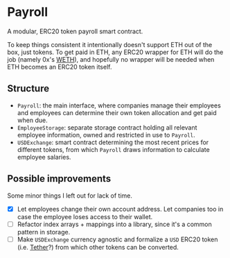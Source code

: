# Payroll

A modular, ERC20 token payroll smart contract.

To keep things consistent it intentionally doesn't support ETH out of the box, just tokens. To get paid in ETH, any ERC20 wrapper for ETH will do the job (namely 0x's [WETH](https://weth.io)), and hopefully no wrapper will be needed when ETH becomes an ERC20 token itself.

## Structure

- `Payroll`: the main interface, where companies manage their employees and employees can determine their own token allocation and get paid when due.
- `EmployeeStorage`: separate storage contract holding all relevant employee information, owned and restricted in use to `Payroll`.
- `USDExchange`: smart contract determining the most recent prices for different tokens, from which `Payroll` draws information to calculate employee salaries.

## Possible improvements

Some minor things I left out for lack of time.

- [x] Let employees change their own account address. Let companies too in case the employee loses access to their wallet.
- [ ] Refactor index arrays + mappings into a library, since it's a common pattern in storage.
- [ ] Make `USDExchange` currency agnostic and formalize a `USD` ERC20 token (i.e. [Tether](https://tether.to)?) from which other tokens can be converted.
